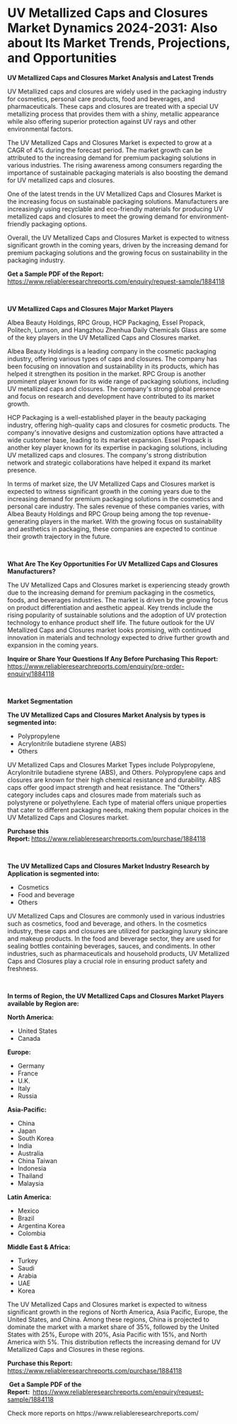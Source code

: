 <p><h1>UV Metallized Caps and Closures Market Dynamics 2024-2031: Also about Its Market Trends, Projections, and Opportunities</h1></p><p><strong>UV Metallized Caps and Closures Market Analysis and Latest Trends</strong></p>
<p><p>UV Metallized caps and closures are widely used in the packaging industry for cosmetics, personal care products, food and beverages, and pharmaceuticals. These caps and closures are treated with a special UV metallizing process that provides them with a shiny, metallic appearance while also offering superior protection against UV rays and other environmental factors.</p><p>The UV Metallized Caps and Closures Market is expected to grow at a CAGR of 4% during the forecast period. The market growth can be attributed to the increasing demand for premium packaging solutions in various industries. The rising awareness among consumers regarding the importance of sustainable packaging materials is also boosting the demand for UV metallized caps and closures.</p><p>One of the latest trends in the UV Metallized Caps and Closures Market is the increasing focus on sustainable packaging solutions. Manufacturers are increasingly using recyclable and eco-friendly materials for producing UV metallized caps and closures to meet the growing demand for environment-friendly packaging options.</p><p>Overall, the UV Metallized Caps and Closures Market is expected to witness significant growth in the coming years, driven by the increasing demand for premium packaging solutions and the growing focus on sustainability in the packaging industry.</p></p>
<p><strong>Get a Sample PDF of the Report:&nbsp;</strong> <a href="https://www.reliableresearchreports.com/enquiry/request-sample/1884118">https://www.reliableresearchreports.com/enquiry/request-sample/1884118</a></p>
<p>&nbsp;</p>
<p><strong>UV Metallized Caps and Closures Major Market Players</strong></p>
<p><p>Albea Beauty Holdings, RPC Group, HCP Packaging, Essel Propack, Politech, Lumson, and Hangzhou Zhenhua Daily Chemicals Glass are some of the key players in the UV Metallized Caps and Closures market.</p><p>Albea Beauty Holdings is a leading company in the cosmetic packaging industry, offering various types of caps and closures. The company has been focusing on innovation and sustainability in its products, which has helped it strengthen its position in the market. RPC Group is another prominent player known for its wide range of packaging solutions, including UV metallized caps and closures. The company's strong global presence and focus on research and development have contributed to its market growth.</p><p>HCP Packaging is a well-established player in the beauty packaging industry, offering high-quality caps and closures for cosmetic products. The company's innovative designs and customization options have attracted a wide customer base, leading to its market expansion. Essel Propack is another key player known for its expertise in packaging solutions, including UV metallized caps and closures. The company's strong distribution network and strategic collaborations have helped it expand its market presence.</p><p>In terms of market size, the UV Metallized Caps and Closures market is expected to witness significant growth in the coming years due to the increasing demand for premium packaging solutions in the cosmetics and personal care industry. The sales revenue of these companies varies, with Albea Beauty Holdings and RPC Group being among the top revenue-generating players in the market. With the growing focus on sustainability and aesthetics in packaging, these companies are expected to continue their growth trajectory in the future.</p></p>
<p>&nbsp;</p>
<p><strong>What Are The Key Opportunities For UV Metallized Caps and Closures Manufacturers?</strong></p>
<p><p>The UV Metallized Caps and Closures market is experiencing steady growth due to the increasing demand for premium packaging in the cosmetics, foods, and beverages industries. The market is driven by the growing focus on product differentiation and aesthetic appeal. Key trends include the rising popularity of sustainable solutions and the adoption of UV protection technology to enhance product shelf life. The future outlook for the UV Metallized Caps and Closures market looks promising, with continued innovation in materials and technology expected to drive further growth and expansion in the coming years.</p></p>
<p><strong>Inquire or Share Your Questions If Any Before Purchasing This Report:</strong> <a href="https://www.reliableresearchreports.com/enquiry/pre-order-enquiry/1884118">https://www.reliableresearchreports.com/enquiry/pre-order-enquiry/1884118</a></p>
<p>&nbsp;</p>
<p><strong>Market Segmentation</strong></p>
<p><strong>The UV Metallized Caps and Closures Market Analysis by types is segmented into:</strong></p>
<p><ul><li>Polypropylene</li><li>Acrylonitrile butadiene styrene (ABS)</li><li>Others</li></ul></p>
<p><p>UV Metallized Caps and Closures Market Types include Polypropylene, Acrylonitrile butadiene styrene (ABS), and Others. Polypropylene caps and closures are known for their high chemical resistance and durability. ABS caps offer good impact strength and heat resistance. The "Others" category includes caps and closures made from materials such as polystyrene or polyethylene. Each type of material offers unique properties that cater to different packaging needs, making them popular choices in the UV Metallized Caps and Closures market.</p></p>
<p><strong>Purchase this Report:&nbsp;</strong><a href="https://www.reliableresearchreports.com/purchase/1884118">https://www.reliableresearchreports.com/purchase/1884118</a></p>
<p>&nbsp;</p>
<p><strong>The UV Metallized Caps and Closures Market Industry Research by Application is segmented into:</strong></p>
<p><ul><li>Cosmetics</li><li>Food and beverage</li><li>Others</li></ul></p>
<p><p>UV Metallized Caps and Closures are commonly used in various industries such as cosmetics, food and beverage, and others. In the cosmetics industry, these caps and closures are utilized for packaging luxury skincare and makeup products. In the food and beverage sector, they are used for sealing bottles containing beverages, sauces, and condiments. In other industries, such as pharmaceuticals and household products, UV Metallized Caps and Closures play a crucial role in ensuring product safety and freshness.</p></p>
<p>&nbsp;</p>
<p><strong>In terms of Region, the UV Metallized Caps and Closures Market Players available by Region are:</strong></p>
<p>
    <p> <strong> North America: </strong>
        <ul>
            <li>United States</li>
            <li>Canada</li>
        </ul>
        </p> 
    <p> <strong> Europe: </strong>
        <ul>
            <li>Germany</li>
            <li>France</li>
            <li>U.K.</li>
            <li>Italy</li>
            <li>Russia</li>
        </ul>
        </p> 
    <p> <strong> Asia-Pacific: </strong>
        <ul>
            <li>China</li>
            <li>Japan</li>
            <li>South Korea</li>
            <li>India</li>
            <li>Australia</li>
            <li>China Taiwan</li>
            <li>Indonesia</li>
            <li>Thailand</li>
            <li>Malaysia</li>
        </ul>
        </p> 
    <p> <strong> Latin America: </strong>
        <ul>
            <li>Mexico</li>
            <li>Brazil</li>
            <li>Argentina Korea</li>
            <li>Colombia</li>
        </ul>
        </p> 
    <p> <strong> Middle East & Africa: </strong>
        <ul>
            <li>Turkey</li>
            <li>Saudi</li>
            <li>Arabia</li>
            <li>UAE</li>
            <li>Korea</li>
        </ul>
    </p>
    </p>
<p><p>The UV Metallized Caps and Closures market is expected to witness significant growth in the regions of North America, Asia Pacific, Europe, the United States, and China. Among these regions, China is projected to dominate the market with a market share of 35%, followed by the United States with 25%, Europe with 20%, Asia Pacific with 15%, and North America with 5%. This distribution reflects the increasing demand for UV Metallized Caps and Closures in these regions.</p></p>
<p><strong>Purchase this Report: </strong><a href="https://www.reliableresearchreports.com/purchase/1884118">https://www.reliableresearchreports.com/purchase/1884118</a></p>
<p>&nbsp;<strong>Get a Sample PDF of the Report:&nbsp;&nbsp;</strong><a href="https://www.reliableresearchreports.com/enquiry/request-sample/1884118">https://www.reliableresearchreports.com/enquiry/request-sample/1884118</a></p>
<p><strong></strong></p>
<p>Check more reports on https://www.reliableresearchreports.com/</p>